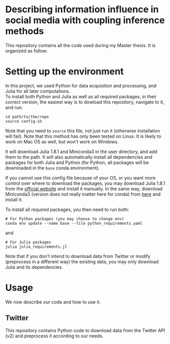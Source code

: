 # Describing information influence in social media with coupling inference methods

This repository contains all the code used during my Master thesis. It is organized as follow:

# Setting up the environment

In this project, we used Python for data acquisition and processing, and Julia for all later computations. \
To install both Python and Julia as well as all required packages, in their correct version, the easiest way is to dowload this repository, navigate to it, and run:

```
cd path/to/the/repo
source config.sh
```

Note that you need to `source` this file, not just run it (otherwise installation will fail). Note that this method has only been tested on Linux. It is likely to work on Mac OS as well, but won't work on Windows.

It will download Julia 1.8.1 and Miniconda3 in the user directory, and add them to the path. It will also automatically install all dependencies and packages for both Julia and Python (for Python, all packages will be downloaded in the `base` conda environment).


If you cannot use this config file because of your OS, or you want more control over where to download the packages, you may download Julia 1.8.1 from the [official website](https://julialang.org/downloads/oldreleases/) and install it manually. In the same way, download Miniconda3 (version does not really matter here for conda) from [here](https://docs.conda.io/en/latest/miniconda.html) and install it.

To install all required packages, you then need to run both:

```
# For Python packages (you may choose to change env)
conda env update --name base --file python_requirements.yaml 
```

and 

```
# For Julia packages
julia julia_requirements.jl
```

Note that if you don't intend to download data from Twitter or modify (preprocess in a different way) the existing data, you may only download Julia and its dependencies.


# Usage

We now describe our code and how to use it.

## Twitter

This repository contains Python code to download data from the Twitter API (v2) and preprocess it according to our needs.
